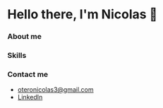 # Hello there, I'm Nicolas  👋


### About me

### Skills

### Contact me
* oteronicolas3@gmail.com
* <a href='https://www.linkedin.com/in/nicolas-otero-2907b5149/' target="_blank">LinkedIn</a>

